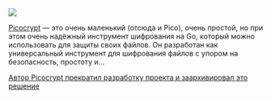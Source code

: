 <!--2025-08-06 13:27:03-->
<div class="yb">
  <div class="rss habr"><img src="https://habrastorage.org/getpro/habr/upload_files/6b4/804/74b/6b480474b625e85f9be74a32c657f1a9.png" /><p><a href="https://github.com/Picocrypt/Picocrypt" rel="noopener noreferrer nofollow">Picocrypt</a> — это очень маленький (отсюда и Pico), очень простой, но при этом очень надёжный инструмент шифрования на Go, который можно использовать для защиты своих файлов. Он разработан как универсальный инструмент для шифрования файлов с упором на безопасность, простоту и... <p class="titl"><a href="https://habr.com/ru/news/934686/?utm_source=habrahabr&utm_medium=rss&utm_campaign=934686">Автор Picocrypt прекратил разработку проекта и заархивировал это решение</a></p></div>
</div>
